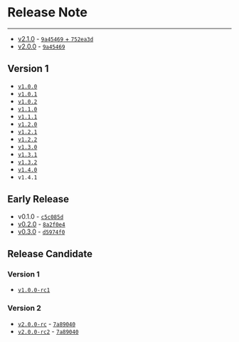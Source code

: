 # Release Note

----

- [v2.1.0](./version2/v2.1.0.md) - [`9a45469` + `752ea3d`](https://github.com/m2en/citation/commit/e4c66d14e73375eac67a41701d137c9d247f8228)
- [v2.0.0](https://github.com/m2en/citation/releases/tag/v2.0.0) - [`9a45469`](https://github.com/m2en/citation/commit/9a454691b07f55a6073e1b1b296a88a0177a66cd)

## Version 1

- [`v1.0.0`](https://github.com/m2en/citation/releases/tag/v1.0.0)
- [`v1.0.1`](https://github.com/m2en/citation/releases/tag/v1.0.1)
- [`v1.0.2`](https://github.com/m2en/citation/releases/tag/v1.0.2)
- [`v1.1.0`](https://github.com/m2en/citation/releases/tag/v1.1.0)
- [`v1.1.1`](https://github.com/m2en/citation/releases/tag/v1.1.1)
- [`v1.2.0`](https://github.com/m2en/citation/releases/tag/v1.2.0)
- [`v1.2.1`](https://github.com/m2en/citation/releases/tag/v1.2.1)
- [`v1.2.2`](https://github.com/m2en/citation/releases/tag/v1.2.2)
- [`v1.3.0`](https://github.com/m2en/citation/releases/tag/v1.3.0)
- [`v1.3.1`](https://github.com/m2en/citation/releases/tag/v1.3.1)
- [`v1.3.2`](https://github.com/m2en/citation/releases/tag/v1.3.2)
- [`v1.4.0`](https://github.com/m2en/citation/releases/tag/v1.4.0)
- `v1.4.1`

## Early Release

- v0.1.0 - [`c5c085d`](https://github.com/m2en/citation/commit/c5c085d3c0bf2dc9573754835c7a4d6580c9cebd)
- [v0.2.0](https://github.com/m2en/citation/releases/tag/v0.2.0) - [`8a2f0e4`](https://github.com/m2en/citation/commit/8a2f0e49fe6c7a667b5b32b874e1c8e208c94c2b)
- [v0.3.0](https://github.com/m2en/citation/releases/tag/v0.3.0) - [`d5974f0`](https://github.com/m2en/citation/commit/d5974f0fed7ed99bcd541b42dc05d2c6425d25e9)

## Release Candidate

### Version 1

- [`v1.0.0-rc1`](https://github.com/m2en/citation/releases/tag/v1.0.0-rc1)

### Version 2

- [`v2.0.0-rc`](https://github.com/m2en/citation/releases/tag/v2.0.0-rc) - [`7a89040`](https://github.com/m2en/citation/commit/7a89040830337ee4572baf31d1435e5d147d3405)
- [`v2.0.0-rc2`](https://github.com/m2en/citation/releases/tag/v2.0.0-rc2) - [`7a89040`](https://github.com/m2en/citation/commit/25853991ef41d2ad02fd1213f92a4ff9ac796ccb)
